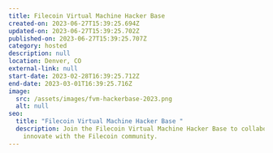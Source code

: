 ```yaml
---
title: Filecoin Virtual Machine Hacker Base
created-on: 2023-06-27T15:39:25.694Z
updated-on: 2023-06-27T15:39:25.702Z
published-on: 2023-06-27T15:39:25.707Z
category: hosted
description: null
location: Denver, CO
external-link: null
start-date: 2023-02-28T16:39:25.712Z
end-date: 2023-03-01T16:39:25.716Z
image:
  src: /assets/images/fvm-hackerbase-2023.png
  alt: null
seo:
  title: "Filecoin Virtual Machine Hacker Base "
  description: Join the Filecoin Virtual Machine Hacker Base to collaborate and
    innovate with the Filecoin community.
---
```

